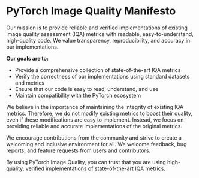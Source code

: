 # PyTorch Image Quality Manifesto

Our mission is to provide reliable and verified implementations of existing image quality assessment (IQA) metrics with readable, easy-to-understand, high-quality code. We value transparency, reproducibility, and accuracy in our implementations.

**Our goals are to:**
- Provide a comprehensive collection of state-of-the-art IQA metrics
- Verify the correctness of our implementations using standard datasets and metrics
- Ensure that our code is easy to read, understand, and use
- Maintain compatibility with the PyTorch ecosystem

We believe in the importance of maintaining the integrity of existing IQA metrics. Therefore, we do not modify existing metrics to boost their quality, even if these modifications are easy to implement. Instead, we focus on providing reliable and accurate implementations of the original metrics.

We encourage contributions from the community and strive to create a welcoming and inclusive environment for all. We welcome feedback, bug reports, and feature requests from users and contributors.

By using PyTorch Image Quality, you can trust that you are using high-quality, verified implementations of state-of-the-art IQA metrics.